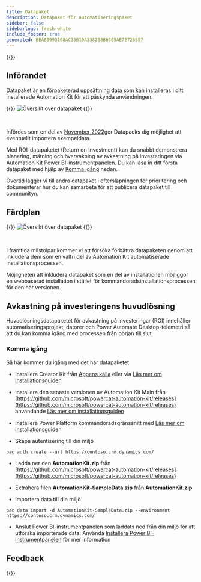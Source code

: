 ```yaml
---
title: Datapaket
description: Datapaket för automatiseringspaket
sidebar: false
sidebarlogo: fresh-white
include_footer: true
generated: BEA89993168AC33B19A338208B6665AE7E726557
---
```


{{<toc>}}

## Införandet

Datapaket är en förpaketerad uppsättning data som kan installeras i ditt installerade Automation Kit för att påskynda användningen.

{{<border>}}
![Översikt över datapaket](https://powercat-automation-kit.azureedge.net/releases/november-2022/DataPacks.svg)
{{</border>}}

<br/>

Infördes som en del av [November 2022](/sv/releases/november-2022)ger Datapacks dig möjlighet att eventuellt importera exempeldata.

Med ROI-datapaketet (Return on Investment) kan du snabbt demonstrera planering, mätning och övervakning av avkastning på investeringen via Automation Kit Power BI-instrumentpanelen. Du kan läsa in ditt första datapaket med hjälp av [Komma igång](/sv#getting-started) nedan.

Övertid lägger vi till andra datapaket i eftersläpningen för prioritering och dokumenterar hur du kan samarbeta för att publicera datapaket till communityn.

## Färdplan

{{<border>}}
![Översikt över datapaket](https://powercat-automation-kit.azureedge.net/releases/november-2022/DataPacks-WhatsNext.svg?v=1)
{{</border>}}

<br/>

I framtida milstolpar kommer vi att försöka förbättra datapaketen genom att inkludera dem som en valfri del av Automation Kit automatiserade installationsprocessen.

Möjligheten att inkludera datapaket som en del av installationen möjliggör en webbaserad installation i stället för kommandoradsinstallationsprocessen för den här versionen.

## Avkastning på investeringens huvudlösning

Huvudlösningsdatapaketet för avkastning på investeringar (ROI) innehåller automatiseringsprojekt, datorer och Power Automate Desktop-telemetri så att du kan komma igång med processen från början till slut.

### Komma igång

Så här kommer du igång med det här datapaketet

- Installera Creator Kit från [Appens källa](https://appsource.microsoft.com/product/dynamics-365/microsoftpowercatarch.creatorkit1) eller via [Läs mer om installationsguiden](https://learn.microsoft.com/power-platform/guidance/creator-kit/setup)

- Installera den senaste versionen av Automation Kit Main från [https://github.com/microsoft/powercat-automation-kit/releases](https://github.com/microsoft/powercat-automation-kit/releases) användande [Läs mer om installationsguiden](https://learn.microsoft.com/power-automate/guidance/automation-kit/setup/main)

- Installera Power Platform kommandoradsgränssnitt med [Läs mer om installationsguiden](https://learn.microsoft.com/power-platform/developer/cli/introduction)

- Skapa autentisering till din miljö

```pwsh
pac auth create --url https://contoso.crm.dynamics.com/
```

- Ladda ner den **AutomationKit.zip** från [https://github.com/microsoft/powercat-automation-kit/releases](https://github.com/microsoft/powercat-automation-kit/releases)

- Extrahera filen **AutomationKit-SampleData.zip** från **AutomationKit.zip**

- Importera data till din miljö

```pwsh
pac data import -d AutomationKit-SampleData.zip --environment https://contoso.crm.dynamics.com/ 
```

- Anslut Power BI-instrumentpanelen som laddats ned från din miljö för att utforska importerade data. Använda [Installera Power BI-instrumentpanelen](/sv/get-started/install-powerbi-dashboard) för mer information

## Feedback

{{<questions name="/content/sv/features/datapacks.json" completed="Tack för att du ger feedback" shownavigationbuttons="false" locale="sv">}}
